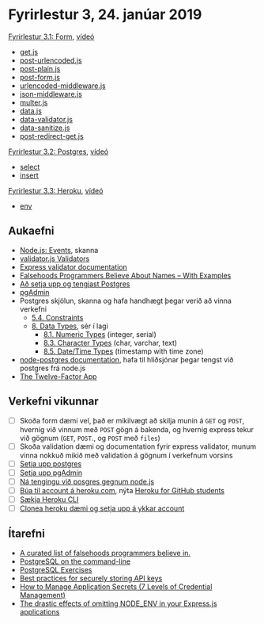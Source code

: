 # Fyrirlestur 3, 24. janúar 2019

[Fyrirlestur 3.1: Form](03.2.form.md), [vídeó](https://youtu.be/)

* [get.js](daemi/form/01.get.js)
* [post-urlencoded.js](daemi/form/02.post-urlencoded.js)
* [post-plain.js](daemi/form/03.post-plain.js)
* [post-form.js](daemi/form/04.post-form.js)
* [urlencoded-middleware.js](daemi/form/05.urlencoded-middleware.js)
* [json-middleware.js](daemi/form/06.json-middleware.js)
* [multer.js](daemi/form/07.multer.js)
* [data.js](daemi/form/08.data.js)
* [data-validator.js](daemi/form/09.data-validator.js)
* [data-sanitize.js](daemi/form/10.data-sanitize.js)
* [post-redirect-get.js](daemi/form/11.post-redirect-get.js)

[Fyrirlestur 3.2: Postgres](03.2.postgres.md), [vídeó](https://youtu.be/)

* [select](daemi/postgres/01.select.js)
* [insert](daemi/postgres/02.insert.js)

[Fyrirlestur 3.3: Heroku](03.3.heroku.md), [vídeó]()

* [env](daemi/heroku/env.js)

## Aukaefni

* [Node.js: Events](https://nodejs.org/api/events.html#events_events), skanna
* [validator.js Validators](https://github.com/validatorjs/validator.js#validators)
* [Express validator documentation](https://express-validator.github.io/docs/)
* [Falsehoods Programmers Believe About Names – With Examples](https://shinesolutions.com/2018/01/08/falsehoods-programmers-believe-about-names-with-examples/)
* [Að setja upp og tengjast Postgres](../../itarefni/postgres.md)
* [pgAdmin](http://www.pgadmin.org/)
* Postgres skjölun, skanna og hafa handhægt þegar verið að vinna verkefni
  * [5.4. Constraints](https://www.postgresql.org/docs/current/ddl-constraints.html)
  * [8. Data Types](http://www.postgresql.org/docs/current/static/datatype.html), sér í lagi
    * [8.1. Numeric Types](http://www.postgresql.org/docs/current/static/datatype-numeric.html) (integer, serial)
    * [8.3. Character Types](https://www.postgresql.org/docs/current/datatype-character.html) (char, varchar, text)
    * [8.5. Date/Time Types](http://www.postgresql.org/docs/current/static/datatype-datetime.html) (timestamp with time zone)
* [node-postgres documentation](https://node-postgres.com/), hafa til hliðsjónar þegar tengst við postgres frá node.js
* [The Twelve-Factor App](https://12factor.net/)

## Verkefni vikunnar

* [ ] Skoða form dæmi vel, það er mikilvægt að skilja munin á `GET` og `POST`, hvernig við vinnum með `POST` gögn á bakenda, og hvernig express tekur við gögnum (`GET`, `POST`., og `POST` með `files`)
* [ ] Skoða validation dæmi og documentation fyrir express validator, munum vinna nokkuð mikið með validation á gögnum í verkefnum vorsins
* [ ] [Setja upp postgres](../../itarefni/postgres.md)
* [ ] [Setja upp pgAdmin](http://www.pgadmin.org/)
* [ ] [Ná tengingu við posgres gegnum node.js](./daemi/postgres)
* [ ] [Búa til account á heroku.com](https://www.heroku.com/), nýta [Heroku for GitHub students](https://www.heroku.com/github-students)
* [ ] [Sækja Heroku CLI](https://devcenter.heroku.com/articles/heroku-cli)
* [ ] [Clonea heroku dæmi og setja upp á ykkar account](https://github.com/vefforritun/vef2-2021-heroku)

## Ítarefni

* [A curated list of falsehoods programmers believe in.](https://github.com/kdeldycke/awesome-falsehood)
* [PostgreSQL on the command-line](http://phili.pe/posts/postgresql-on-the-command-line/)
* [PostgreSQL Exercises](https://pgexercises.com/)
* [Best practices for securely storing API keys](https://www.freecodecamp.org/news/how-to-securely-store-api-keys-4ff3ea19ebda/)
* [How to Manage Application Secrets (7 Levels of Credential Management)](https://devopsdirective.com/posts/2020/11/credential-management/)
* [The drastic effects of omitting NODE_ENV in your Express.js applications](https://www.dynatrace.com/news/blog/the-drastic-effects-of-omitting-node_env-in-your-express-js-applications/)
